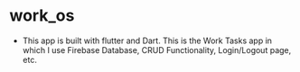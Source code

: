 # work_os
* This app is built with flutter and Dart. This is the Work Tasks app in which I use Firebase Database, CRUD Functionality, Login/Logout page, etc.

